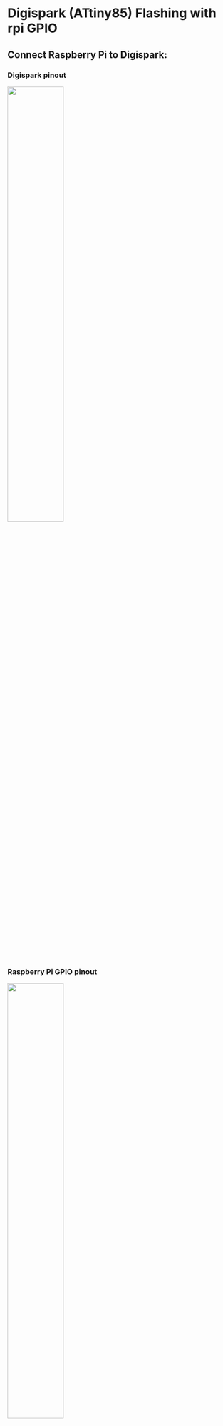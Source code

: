 # Digispark (ATtiny85) Flashing with rpi GPIO

## Connect Raspberry Pi to Digispark:
### Digispark pinout
<img src="https://europe1.discourse-cdn.com/arduino/optimized/4X/7/9/2/792251f6b79970904de17bc51383f200771bc306_2_1000x758.png" 
style="width: 50%">

### Raspberry Pi GPIO pinout
<img src="https://www.raspberrypi.com/documentation/computers/images/GPIO-Pinout-Diagram-2.png" 
style="width: 50%"><br>

### rpi GPIO to Digispark connection 

<p>
    pin 4 (5V)&emsp;> &nbsp; 5V <br>
    pin 6 (GND)&emsp;> &nbsp; GND <br>
    pin 15 (GPIO 22) &nbsp; > &nbsp; PB5<br>
    pin 19 (MOSI)&emsp; > &nbsp; PB0 <br>
    pin 21 (MISO)&emsp; > &nbsp; PB1 <br>
    pin 23 (SCLK)&emsp; > &nbsp; PB2 <br>
</p>


## Enable SPI on Raspberry Pi
* `sudo raspi-config`
* Select: Interfacing Options > SPI <br>
(You don't need to reboot your Raspberry Pi)


## Install Flashing Software
`sudo apt-get install bison automake autoconf flex git gcc`\
`sudo apt-get install gcc-avr binutils-avr avr-libc`<br><br>
`cd ~`\
`git clone https://github.com/kcuzner/avrdude`\
`cd avrdude/avrdude`\
`./bootstrap && ./configure && sudo make install`<br><br>
`cd ~`\
`git clone https://github.com/WiringPi/WiringPi`\
`cd WiringPi`\
`./build` <br>

## Flashing Digispark with micronucleus bootloader
`cd ~`\
`git clone https://github.com/GitHub-Vadrigar/attiny85_micronucleus_pi_spi_flash`\
`cd attiny85_micronucleus_pi_spi_flash`\
`wget https://raw.githubusercontent.com/micronucleus/micronucleus/master/firmware/releases/t85_aggressive.hex`<br>
#### To flash, simply use this line:
`make install`
#### The output should look like this:
```
sudo gpio -g mode 22 out
sudo gpio -g write 22 0
sudo /usr/local/bin/avrdude -p t85 -P /dev/spidev0.0 -c linuxspi -b 10000 -U flash:w:t85_aggressive.hex

avrdude: AVR device initialized and ready to accept instructions

Reading | ################################################## | 100% 0.01s

avrdude: Device signature = 0x1e930b
avrdude: NOTE: "flash" memory has been specified, an erase cycle will be performed
         To disable this feature, specify the -D option.
avrdude: erasing chip
avrdude: reading input file "t85_aggressive.hex"
avrdude: input file t85_aggressive.hex auto detected as Intel Hex
avrdude: writing flash (8146 bytes):

Writing | ################################################## | 100% 5.63s

avrdude: 8146 bytes of flash written
avrdude: verifying flash memory against t85_aggressive.hex:
avrdude: load data flash data from input file t85_aggressive.hex:
avrdude: input file t85_aggressive.hex auto detected as Intel Hex
avrdude: input file t85_aggressive.hex contains 8146 bytes
avrdude: reading on-chip flash data:

Reading | ################################################## | 100% 5.40s

avrdude: verifying ...
avrdude: 8146 bytes of flash verified

avrdude: safemode: Fuses OK (E:FE, H:DF, L:F1)

avrdude done.  Thank you.

sudo gpio -g write 22 1
```
#### And the Digispark should be able to be used with Arduino IDE again.
Obviously, you can write your own C code for ATtiny85 and flash it,\
just don't forger to change the TARGET variable in the Makefile
## Resources:
* [Programming the ATtiny85 From Raspberry Pi](https://www.instructables.com/Programming-the-ATtiny85-from-Raspberry-Pi/)
* [Bare Metal Programming: ATtiny85](https://medium.com/@bradford_hamilton/bare-metal-programming-attiny85-22be36f4e9ca)
* [Atmel ATtiny25, ATtiny45, ATtiny85 Datasheet](https://ww1.microchip.com/downloads/en/devicedoc/atmel-2586-avr-8-bit-microcontroller-attiny25-attiny45-attiny85_datasheet.pdf)
